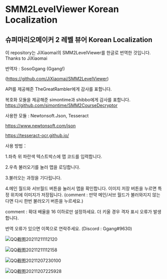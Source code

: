 # SMM2LevelViewer Korean Localization
## 슈퍼마리오메이커 2 레벨 뷰어 Korean Localization

이 repository는 JiXiaomai의 SMM2LevelViewer를 한글로 번역한 것입니다. Thanks to JiXiaomai

번역자 : SosoGgang (Ggang!)

(https://github.com/JiXiaomai/SMM2LevelViewer)

API를 제공해준 TheGreatRambler에게 감사를 표합니다.

복호화 모듈을 제공해준 simontime과 shibbo에게 감사를 표합니다.
https://github.com/simontime/SMM2CourseDecryptor

사용한 모듈 : Newtonsoft.Json, Tesseract

https://www.newtonsoft.com/json

https://tesseract-ocr.github.io/



사용 방법：

1.좌측 위 파란색 텍스트박스에 맵 코드를 입력합니다.

2.우측 불러오기를 눌러 맵을 로딩합니다.

3.불러오는 과정을 기다립니다.

4.메인 월드와 서브월드 버튼을 눌러서 맵을 확인합니다. 이미지 저장 버튼을 누르면 특정 위치에 이미지가 저장됩니다. 
(comment : 만약 메인/서브 월드가 불러와지지 않는다면 다시 한번 불러오기 버튼을 누르세요.)

comment : 확대 배율을 16 이하로만 설정하세요. 더 키울 경우 격자 표시 오류가 발생합니다.

번역 오류가 있으면 이쪽으로 연락주세요. (Discord : Ggang#9630)

![QQ截图20211211112120](https://user-images.githubusercontent.com/20100838/145671934-b4d6f2e5-6e12-49d6-a793-984fbd16ad12.jpg)

![QQ截图20211211112158](https://user-images.githubusercontent.com/20100838/145671936-6994d302-0cf4-4307-8066-2ac8a0090693.jpg)

![QQ截图20211207230100](https://user-images.githubusercontent.com/20100838/145671941-15b4b5fb-b5dd-4040-8c44-965a58c76a8f.jpg)

![QQ截图20211207225928](https://user-images.githubusercontent.com/20100838/145671944-a039ddfa-63af-465d-9c9a-81353971fd92.jpg)
